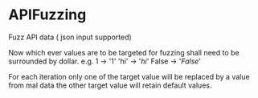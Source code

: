 # APIFuzzing
Fuzz API data ( json input supported)

Now which ever values are to be targeted for fuzzing shall need to be
surrounded by dollar.
e.g.
1 -> '$1$'
'hi' -> '$hi$'
False -> '$False$'

For each iteration only one of the target value will be replaced by a
value from mal data
the other target value will retain default values.
